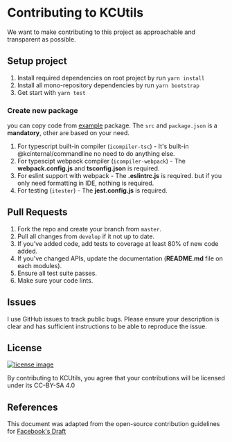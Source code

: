 # Contributing to KCUtils

We want to make contributing to this project as approachable and transparent as possible.

## Setup project

1. Install required dependencies on root project by run `yarn install`
2. Install all mono-repository dependencies by run `yarn bootstrap`
3. Get start with `yarn test`

### Create new package

you can copy code from [example](./packages/_example) package. The `src` and `package.json` is a **mandatory**, other are based on your need.

1. For typescript built-in compiler (`icompiler-tsc`) - It's built-in @kcinternal/commandline no need to do anything else.
2. For typescipt webpack compiler (`icompiler-webpack`) - The **webpack.config.js** and **tsconfig.json** is required.
3. For eslint support with webpack - The **.eslintrc.js** is required. but if you only need formatting in IDE, nothing is required.
4. For testing (`itester`) - The **jest.config.js** is required.

## Pull Requests

1. Fork the repo and create your branch from `master`.
2. Pull all changes from `develop` if it not up to date.
3. If you've added code, add tests to coverage at least 80% of new code added.
4. If you've changed APIs, update the documentation (**README.md** file on each modules).
5. Ensure all test suite passes.
6. Make sure your code lints.

## Issues

I use GitHub issues to track public bugs. Please ensure your description is clear and has sufficient instructions to be able to reproduce the issue.

## License

[![license image][cc_img]][cc_link]

By contributing to KCUtils, you agree that your contributions will be licensed under its CC-BY-SA 4.0

[cc_img]: https://i.creativecommons.org/l/by-sa/4.0/88x31.png
[cc_link]: ./LICENSE

## References

This document was adapted from the open-source contribution guidelines for [Facebook's Draft][reference]

[reference]: https://github.com/facebook/draft-js/blob/5dd99d327066f5f0b30b95ab95770822cff1ac65/CONTRIBUTING.md